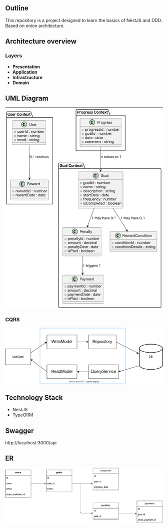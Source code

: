 ## Outline

This repository is a project designed to learn the basics of NestJS and DDD.
Based on onion architecture.

## Architecture overview
### Layers
- **Presentation**
- **Application**
- **Infrastructure**
- **Domain**

## UML Diagram
![UML Diagram](./domain-model.png)


### CQRS
![cqrs.svg](./cqrs.svg)

## Technology Stack
- NestJS
- TypeORM

## Swagger
http://localhost:3000/api

## ER
![ER](./er.draw.png)

